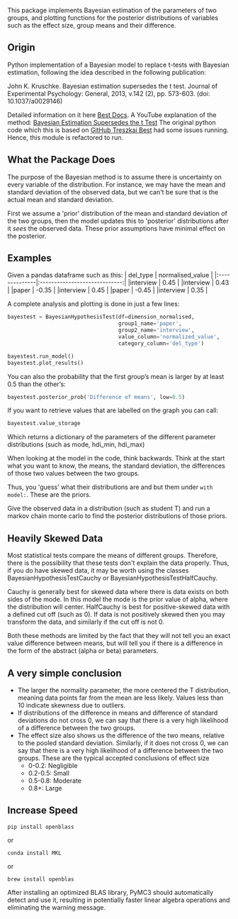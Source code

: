 This package implements Bayesian estimation of the parameters of two groups, and plotting functions for the posterior distributions of variables such as the effect size, group means and their difference.

## Origin
Python implementation of a Bayesian model to replace t-tests with Bayesian estimation, following the idea described in the following publication:

John K. Kruschke. Bayesian estimation supersedes the t test. Journal of Experimental Psychology: General, 2013, v.142 (2), pp. 573-603. (doi: 10.1037/a0029146)

Detailed information on it here [Best Docs](https://best.readthedocs.io/en/latest/explanations.html). A YouTube explanation of the method: [Bayesian Estimation Supersedes the t Test](https://www.youtube.com/watch?v=fhw1j1Ru2i0)
The original python code which this is based on [GitHub Treszkai Best](https://github.com/treszkai/best) had some issues running. Hence, this module is refactored to run. 

## What the Package Does
The purpose of the Bayesian method is to assume there is uncertainty on every variable of the distribution. For instance, we may have the mean and standard deviation of the observed data, but we can't be sure that is the actual mean and standard deviation.

First we assume a 'prior' distribution of the mean and standard deviation of the two groups, then the model updates this to 'posterior' distributions after it _sees_ the observed data. These prior assumptions have minimal effect on the posterior.

## Examples ##
Given a pandas dataframe such as this:
| del_type        |      normalised_value   |
|:--------------|:-----------------------------:|
|interview | 0.45 |
|interview | 0.43 |
|paper | -0.35 |
|interview | 0.45 |
|paper | -0.45 |
|interview | 0.35 |

A complete analysis and plotting is done in just a few lines:

```python
bayestest = BayesianHypothesisTest(df=dimension_normalised,
                                   group1_name='paper',
                                   group2_name='interview',
                                   value_column='normalized_value',
                                   category_column='del_type')

bayestest.run_model()
bayestest.plot_results()
``` 

You can also the probability that the first group’s mean is larger by at least 0.5 than the other’s:

```python
bayestest.posterior_prob('Difference of means', low=0.5)
```

If you want to retrieve values that are labelled on the graph you can call:

```python
bayestest.value_storage
```
Which returns a dictionary of the parameters of the different parameter distributions (such as mode, hdi_min, hdi_max)

When looking at the model in the code, think backwards. Think at the start what you want to know, the means, the standard deviation, the differences of those two values between the two groups.

Thus, you 'guess' what their distributions are and but them under ```with model:```. These are the priors.

Give the observed data in a distribution (such as student T) and run a markov chain monte carlo to find the posterior distributions of those priors.

## Heavily Skewed Data
Most statistical tests compare the means of different groups. Therefore, there is the possibility that these tests don't explain the data properly. 
Thus, if you do have skewed data, it may be worth using the classes BayesianHypothesisTestCauchy or BayesianHypothesisTestHalfCauchy.

Cauchy is generally best for skewed data where there is data exists on both sides of the mode. In this model the mode is the prior value of alpha, where the distribution will center. 
HalfCauchy is best for positive-skewed data with a defined cut off (such as 0). If data is not positively skewed then you may transform the data, and similarly if the cut off is not 0. 

Both these methods are limited by the fact that they will not tell you an exact value difference between means, but will tell you if there is a difference in the form of the abstract (alpha or beta) parameters.

## A very simple conclusion
- The larger the normality parameter, the more centered the T distribution, meaning data points far from the mean are less likely. Values less than 10 indicate skewness due to outliers.
- If distributions of the difference in means and difference of standard deviations do not cross 0, we can say that there is a very high likelihood of a difference between the two groups.
- The effect size also shows us the difference of the two means, relative to the pooled standard deviation. Similarly, if it does not cross 0, we can say that there is a very high likelihood of a difference between the two groups. These are the typical accepted conclusions of effect size
    - 0-0.2: Negligible
    - 0.2-0.5: Small
    - 0.5-0.8: Moderate
    - 0.8+: Large

## Increase Speed
``pip install openblass``

or

``conda install MKL``

or

``brew install openblas``

After installing an optimized BLAS library, PyMC3 should automatically detect and use it, resulting in potentially faster linear algebra operations and eliminating the warning message.